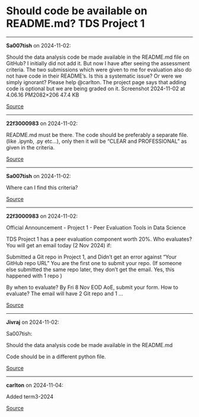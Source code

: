 # Should code be available on README.md? TDS Project 1


---

**Sa007tish** on 2024-11-02:

Should the data analysis code be made available in the README.md file on GitHub?
I initially did not add it. But now I have after seeing the assessment criteria. The two submissions which were given to me for evaluation also do not have code in their README’s.
Is this a systematic issue? Or were we simply ignorant?
Please help @carlton. The project page says that adding code is optional but we are being graded on it.
Screenshot 2024-11-02 at 4.06.16 PM2082×206 47.4 KB

[Source](https://discourse.onlinedegree.iitm.ac.in/t/should-code-be-available-on-readme-md-tds-project-1/155315/1)

---

**22f3000983** on 2024-11-02:

README.md must be there.
The code should be preferably a separate file. (like .ipynb, .py etc…), only then it will be “CLEAR and PROFESSIONAL” as given in the criteria.

[Source](https://discourse.onlinedegree.iitm.ac.in/t/should-code-be-available-on-readme-md-tds-project-1/155315/2)

---

**Sa007tish** on 2024-11-02:

Where can I find this criteria?

[Source](https://discourse.onlinedegree.iitm.ac.in/t/should-code-be-available-on-readme-md-tds-project-1/155315/3)

---

**22f3000983** on 2024-11-02:





Official Announcement - Project 1 - Peer Evaluation Tools in Data Science


TDS Project 1 has a peer evaluation component worth 20%. 
Who evaluates? You will get an email today (2 Nov 2024) if: 

Submitted a Git repo in Project 1, and
Didn’t get an error against “Your GitHub repo URL”
You are the first one to submit your repo. (If someone else submitted the same repo later, they don’t get the email. Yes, this happened with 1 repo )

By when to evaluate? By Fri 8 Nov EOD AoE, submit your form. 
How to evaluate? The email will have 2 Git repo and 1 …
  



[Source](https://discourse.onlinedegree.iitm.ac.in/t/should-code-be-available-on-readme-md-tds-project-1/155315/4)

---

**Jivraj** on 2024-11-02:




 Sa007tish:

Should the data analysis code be made available in the README.md


Code should be in a different python file.

[Source](https://discourse.onlinedegree.iitm.ac.in/t/should-code-be-available-on-readme-md-tds-project-1/155315/5)

---

**carlton** on 2024-11-04:

Added term3-2024

[Source](https://discourse.onlinedegree.iitm.ac.in/t/should-code-be-available-on-readme-md-tds-project-1/155315/6)